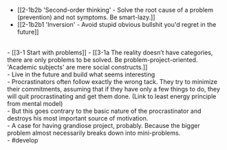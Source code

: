 - [[2-1b2b 'Second-order thinking' - Solve the root cause of a problem (prevention) and not symptoms. Be smart-lazy.]]
- [[2-1b2b1 'Inversion' - Avoid stupid obvious bullshit you'd regret in the future]]
<br>
- [[3-1 Start with problems]]
- [[3-1a The reality doesn’t have categories, there are only problems to be solved. Be problem-project-oriented. 'Academic subjects' are mere social constructs.]]
<br>
- Live in the future and build what seems interesting
<br>
- Procrastinators often follow exactly the wrong tack. They try to minimize their commitments, assuming that if they have only a few things to do, they will quit procrastinating and get them done. (Link to least energy principle from mental model)
<br>
- But this goes contrary to the basic nature of the procrastinator and destroys his most important source of motivation.
<br>
- A case for having grandiose project, probably. Because the bigger problem almost necessarily breaks down into mini-problems.
<br>
- #develop
